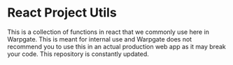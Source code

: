 # React Project Utils

This is a collection of functions in react that we commonly use here in
Warpgate. This is meant for internal use and Warpgate does not recommend you to
use this in an actual production web app as it may break your code. This
repository is constantly updated.
